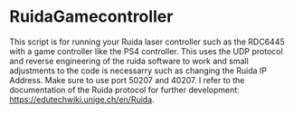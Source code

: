 # RuidaGamecontroller
This script is for running your Ruida laser controller such as the RDC6445 with a game controller like the PS4 controller. This uses the UDP protocol and reverse engineering of the ruida software to work and small adjustments to the code is necessarry such as changing the Ruida IP Address. Make sure to use port 50207 and 40207. I refer to the documentation of the Ruida protocol for further development: https://edutechwiki.unige.ch/en/Ruida.
